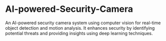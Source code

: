 # AI-powered-Security-Camera
An AI-powered security camera system using computer vision for real-time object detection and motion analysis. It enhances security by identifying potential threats and providing insights using deep learning techniques.
